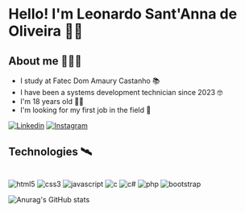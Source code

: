 # Hello! I'm Leonardo Sant'Anna de Oliveira 👋🏻

## About me 👨🏻‍💻

- I study at Fatec Dom Amaury Castanho 📚
- I have been a systems development technician since 2023 🤓
- I'm 18 years old 👨🏻
- I'm looking for my first job in the field 💼

[![Linkedin](https://img.shields.io/badge/LinkedIn-0077B5?style=for-the-badge&logo=linkedin&logoColor=white)](https://www.linkedin.com/in/leonardo-santanna-de-oliveira-273183223/)
[![Instagram](https://img.shields.io/badge/Instagram-E4405F?style=for-the-badge&logo=instagram&logoColor=white)](https://www.instagram.com/leosantannx/)

## Technologies 🛰️

<div style="display: inline_block"><br/>

<img style="align=center" alt="html5" src="https://img.shields.io/badge/HTML5-E34F26?style=for-the-badge&logo=html5&logoColor=white">
<img style="align=center" alt="css3" src="https://img.shields.io/badge/CSS3-1572B6?style=for-the-badge&logo=css3&logoColor=white">
<img style="align=center" alt="javascript" src="https://img.shields.io/badge/JavaScript-323330?style=for-the-badge&logo=javascript&logoColor=F7DF1E">
<img style="align=center" alt="c" src="https://img.shields.io/badge/C-00599C?style=for-the-badge&logo=c&logoColor=white">
<img style="align=center" alt="c#" src="https://img.shields.io/badge/C%23-239120?style=for-the-badge&logo=c-sharp&logoColor=white">
<img style="align=center" alt="php" src="https://img.shields.io/badge/PHP-777BB4?style=for-the-badge&logo=php&logoColor=white">
<img style="align=center" alt="bootstrap" src="https://img.shields.io/badge/Bootstrap-563D7C?style=for-the-badge&logo=bootstrap&logoColor=white">

![Anurag's GitHub stats](https://github-readme-stats.vercel.app/api?username=santannal&show_icons=true&theme=radical)
